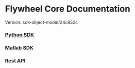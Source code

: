 # Flywheel Core Documentation
Version: sdk-object-model/24c832c

### [Python SDK](python/)

### [Matlab SDK](matlab/)

### [Rest API](swagger/index.html)

